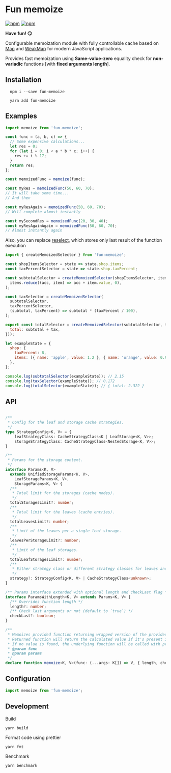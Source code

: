 # Fun memoize

[![npm](https://img.shields.io/npm/v/fun-memoize.svg)](https://www.npmjs.com/package/fun-memoize)
[![npm](https://img.shields.io/npm/dm/fun-memoize.svg)](https://www.npmjs.com/package/fun-memoize)

**Have fun! 😏**

Configurable memoization module with fully controllable cache based on [Map](https://developer.mozilla.org/en-US/docs/Web/JavaScript/Reference/Global_Objects/Map) and [WeakMap](https://developer.mozilla.org/en-US/docs/Web/JavaScript/Reference/Global_Objects/WeakMap) for modern JavaScript applications.

Provides fast memoization using **Same-value-zero** equality check for **non-variadic** functions [with **fixed arguments length**].

## Installation

```shell
  npm i --save fun-memoize
```

```shell
  yarn add fun-memoize
```

## Examples

```javascript
import memoize from 'fun-memoize';

const func = (a, b, c) => {
  // Some expensive calculations...
  let res = 0;
  for (let i = 0; i < a * b * c; i++) {
    res += i % 17;
  }
  return res;
};

const memoizedFunc = memoize(func);

const myRes = memoizedFunc(50, 60, 70);
// It will take some time...
// And then

const myResAgain = memoizedFunc(50, 60, 70);
// Will complete almost instantly

const mySecondRes = memoizedFunc(20, 30, 40);
const myResAgainAgain = memoizedFunc(50, 60, 70);
// Almost instantly again
```

Also, you can replace [reselect](https://github.com/reactjs/reselect), which stores only last result of the function execution

```javascript
import { createMemoizedSelector } from 'fun-memoize';

const shopItemsSelector = state => state.shop.items;
const taxPercentSelector = state => state.shop.taxPercent;

const subtotalSelector = createMemoizedSelector(shopItemsSelector, items =>
  items.reduce((acc, item) => acc + item.value, 0),
);

const taxSelector = createMemoizedSelector(
  subtotalSelector,
  taxPercentSelector,
  (subtotal, taxPercent) => subtotal * (taxPercent / 100),
);

export const totalSelector = createMemoizedSelector(subtotalSelector, taxSelector, (subtotal, tax) => ({
  total: subtotal + tax,
}));

let exampleState = {
  shop: {
    taxPercent: 8,
    items: [{ name: 'apple', value: 1.2 }, { name: 'orange', value: 0.95 }],
  },
};

console.log(subtotalSelector(exampleState)); // 2.15
console.log(taxSelector(exampleState)); // 0.172
console.log(totalSelector(exampleState)); // { total: 2.322 }
```

## API


```typescript

/**
 * Config for the leaf and storage cache strategies.
 */
type StrategyConfig<K, V> = {
    leafStrategyClass: CacheStrategyClass<K | LeafStorage<K, V>>;
    storageStrategyClass: CacheStrategyClass<NestedStorage<K, V>>;
}

/**
 * Params for the storage context.
 */
interface Params<K, V>
  extends UnifiedStorageParams<K, V>,
    LeafStorageParams<K, V>,
    StorageParams<K, V> {
  /**
   * Total limit for the storages (cache nodes).
   */
  totalStoragesLimit?: number;
  /**
   * Total limit for the leaves (cache entries).
   */
  totalLeavesLimit?: number;
  /**
   * Limit of the leaves per a single leaf storage.
   */
  leavesPerStorageLimit?: number;
  /**
   * Limit of the leaf storages.
   */
  totalLeafStoragesLimit?: number;
  /**
   * Either strategy class or different strategy classes for leaves and storage nodes.
   */
  strategy?: StrategyConfig<K, V> | CacheStrategyClass<unknown>;
}

/** Params interface extended with optional length and checkLast flag */
interface ParamsWithLength<K, V> extends Params<K, V> {
  /** Overrides function length */
  length?: number;
  /** Check last arguments or not (default to `true`) */
  checkLast?: boolean;
}

/**
 * Memoizes provided function returning wrapped version of the provided function.
 * Returned function will return the calculated value if it's present in the cache for the arguments according to `Same-value-zero` algorithm.
 * If no value is found, the underlying function will be called with provided arguments.
 * @param func 
 * @param params 
 */
declare function memoize<K, V>(func: (...args: K[]) => V, { length, checkLast, ...params }?: ParamsWithLength<K, V>): typeof func;

```


## Configuration

```javascript
import memoize from 'fun-memoize';
```

## Development

Build

```
yarn build
```

Format code using prettier

```
yarn fmt
```

Benchmark

```
yarn benchmark
```

